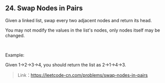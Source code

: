 ## 24. Swap Nodes in Pairs

Given a linked list, swap every two adjacent nodes and return its head.

You may not modify the values in the list's nodes, only nodes itself may be changed.

 

Example:

Given 1->2->3->4, you should return the list as 2->1->4->3.

>Link：https://leetcode-cn.com/problems/swap-nodes-in-pairs